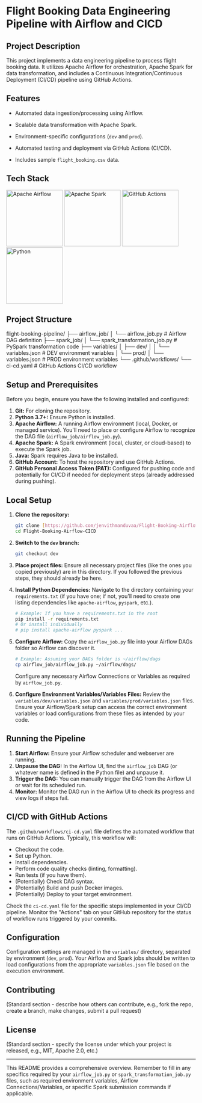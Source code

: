 # Flight Booking Data Engineering Pipeline with Airflow and CICD



## Project Description



This project implements a data engineering pipeline to process flight booking data. It utilizes Apache Airflow for orchestration, Apache Spark for data transformation, and includes a Continuous Integration/Continuous Deployment (CI/CD) pipeline using GitHub Actions.









## Features



* Automated data ingestion/processing using Airflow.

* Scalable data transformation with Apache Spark.

* Environment-specific configurations (`dev` and `prod`).

* Automated testing and deployment via GitHub Actions (CI/CD).

* Includes sample `flight_booking.csv` data.



## Tech Stack







<img src="https://upload.wikimedia.org/wikipedia/commons/d/de/AirflowLogo.png" alt="Apache Airflow" width="150"/> <img src="https://spark.apache.org/images/spark-logo-trademark.png" alt="Apache Spark" width="150"/> <img src="https://github.githubassets.com/images/modules/logos_page/GitHub-Actions.png" alt="GitHub Actions" width="150"/> <img src="https://www.python.org/static/community_logos/python-logo-master-v3-TM.png" alt="Python" width="150"/> 




## Project Structure

flight-booking-pipeline/
├── airflow_job/
│   └── airflow_job.py         # Airflow DAG definition
├── spark_job/
│   └── spark_transformation_job.py  # PySpark transformation code
├── variables/
│   ├── dev/
│   │   └── variables.json     # DEV environment variables
│   └── prod/
│       └── variables.json     # PROD environment variables
└── .github/workflows/
    └── ci-cd.yaml             # GitHub Actions CI/CD workflow



## Setup and Prerequisites

Before you begin, ensure you have the following installed and configured:

1.  **Git:** For cloning the repository.
2.  **Python 3.7+:** Ensure Python is installed.
3.  **Apache Airflow:** A running Airflow environment (local, Docker, or managed service). You'll need to place or configure Airflow to recognize the DAG file (`airflow_job/airflow_job.py`).
4.  **Apache Spark:** A Spark environment (local, cluster, or cloud-based) to execute the Spark job.
5.  **Java:** Spark requires Java to be installed.
6.  **GitHub Account:** To host the repository and use GitHub Actions.
7.  **GitHub Personal Access Token (PAT):** Configured for pushing code and potentially for CI/CD if needed for deployment steps (already addressed during pushing).

## Local Setup

1.  **Clone the repository:**
    ```bash
    git clone [https://github.com/jenvithmanduvaa/Flight-Booking-Airflow-CICD.git](https://github.com/jenvithmanduvaa/Flight-Booking-Airflow-CICD.git)
    cd Flight-Booking-Airflow-CICD
    ```

2.  **Switch to the `dev` branch:**
    ```bash
    git checkout dev
    ```

3.  **Place project files:** Ensure all necessary project files (like the ones you copied previously) are in this directory. If you followed the previous steps, they should already be here.

4.  **Install Python Dependencies:**
    Navigate to the directory containing your `requirements.txt` (if you have one; if not, you'll need to create one listing dependencies like `apache-airflow`, `pyspark`, etc.).
    ```bash
    # Example: If you have a requirements.txt in the root
    pip install -r requirements.txt
    # Or install individually
    # pip install apache-airflow pyspark ...
    ```

5.  **Configure Airflow:**
    Copy the `airflow_job.py` file into your Airflow DAGs folder so Airflow can discover it.
    ```bash
    # Example: Assuming your DAGs folder is ~/airflow/dags
    cp airflow_job/airflow_job.py ~/airflow/dags/
    ```
    Configure any necessary Airflow Connections or Variables as required by `airflow_job.py`.

6.  **Configure Environment Variables/Variables Files:**
    Review the `variables/dev/variables.json` and `variables/prod/variables.json` files. Ensure your Airflow/Spark setup can access the correct environment variables or load configurations from these files as intended by your code.

## Running the Pipeline

1.  **Start Airflow:** Ensure your Airflow scheduler and webserver are running.
2.  **Unpause the DAG:** In the Airflow UI, find the `airflow_job` DAG (or whatever name is defined in the Python file) and unpause it.
3.  **Trigger the DAG:** You can manually trigger the DAG from the Airflow UI or wait for its scheduled run.
4.  **Monitor:** Monitor the DAG run in the Airflow UI to check its progress and view logs if steps fail.

## CI/CD with GitHub Actions

The `.github/workflows/ci-cd.yaml` file defines the automated workflow that runs on GitHub Actions. Typically, this workflow will:

* Checkout the code.
* Set up Python.
* Install dependencies.
* Perform code quality checks (linting, formatting).
* Run tests (if you have them).
* (Potentially) Check DAG syntax.
* (Potentially) Build and push Docker images.
* (Potentially) Deploy to your target environment.

Check the `ci-cd.yaml` file for the specific steps implemented in your CI/CD pipeline. Monitor the "Actions" tab on your GitHub repository for the status of workflow runs triggered by your commits.

## Configuration

Configuration settings are managed in the `variables/` directory, separated by environment (`dev`, `prod`). Your Airflow and Spark jobs should be written to load configurations from the appropriate `variables.json` file based on the execution environment.

## Contributing

(Standard section - describe how others can contribute, e.g., fork the repo, create a branch, make changes, submit a pull request)

## License

(Standard section - specify the license under which your project is released, e.g., MIT, Apache 2.0, etc.)

---

This README provides a comprehensive overview. Remember to fill in any specifics required by your `airflow_job.py` or `spark_transformation_job.py` files, such as required environment variables, Airflow Connections/Variables, or specific Spark submission commands if applicable.
